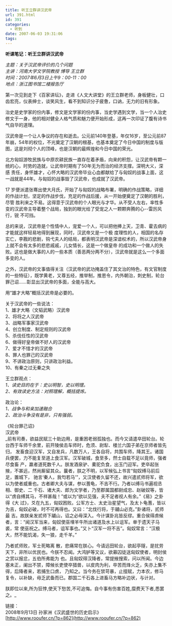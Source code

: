 ```yaml
---
title: 听王立群讲汉武帝
url: 391.html
id: 391
categories:
  - 听到
date: 2007-06-03 19:31:06
tags:
---
```


**听课笔记：听王立群讲汉武帝**

  
_主题：关于汉武帝评价的几个问题  
主讲：河南大学文学院教授 博导 王立群  
时间：2007年6月3日上午9：00-11：00  
地点：浙江图书馆二楼报告厅_  
  
第一次见到走下《百家讲坛》，走进《人文大讲堂》的王立群老师，身板健壮，口齿宏亮，仪表绅士，谈笑风生，看不到知识分子疲惫，口讷，无力的旧有形象。  
  
治史是史学家的份内事，修文是文学家的份内事，当史学遇到文学，当一个人治史修文于一身，他的相对健全人格气质和魅力便开始形成，这再一次印证了腹有诗书气自华的道理。  
  
汉武帝是一个让人争议的存在和逝去。公元前140年登基，年仅16岁，至公元前87年崩，54年的权位，不光奠定了汉朝的根基，也基本奠定了今日中国的制度与版图，这是刘彻个人的顶峰，也是汉朝的最辉煌和今日中国的荣光。  
  
北方匈奴游牧民族与中原农耕民族一直存在着矛盾，向来的积怨，让汉武帝有颗一统的心，时势的造就，让武帝时期有了50年无为而治的经济支撑。深明大义，深感 责任，身怀雄才，心怀大略的汉武帝毕业心血都献给了与匈奴的战事上面，这一战就是44年。与匈奴的战事毁了汉武帝，也成就了汉武帝。  
  
17 岁便派遣张骞出使大月氏，开始了与匈奴的战略布署，明确的作战策略，详细的作战计划，坚定的作战步伐，充足的作战后援，从一开始便奠定了汉朝的胜利，尽管 胜利来之不易。这得意于汉武帝的个人眼光与才华。从不受人左右，率性多变的汉武帝主导着整个战局，独到的眼光给了受宠之人一颗颗奔腾的心--雷厉风行，锐 不可挡。  
  
总的来说，汉武帝是个性情中人，宠爱一个人，可以把他捧上天，卫青、霍去病的才能就这样轻易地得到展现，同时，汉武帝又是一个极 度理性的人，相国的名存实亡，李戡的悲剧，钩弋夫人的结局，都表明汉武帝是深谙权术的，所以汉武帝身上就不会有太多的悲悲戚戚，儿女情长，这是一个做皇帝 的成功和一个做人的失败。这也是做大事的人的一些本质（善恶两分两不分），汉武帝就是这么一个多面多变的人。  
  
之外，汉武帝的文事值得关注（汉武帝的武功掩盖住了其文治的特色，有文官制度的一些特征），既学黄老，又尊五经，推举制，推恩令，内外朝治，刺史制，轮台罪己诏……彰显出汉武帝的多面，全能与高大。  
  
用“雄才大略”概括汉武帝是必要的。  
  
关于汉武帝的一些说法：  
1、雄才大略（文韬武略）汉武帝  
2、将将之人汉武帝  
3、战略军事家汉武帝  
4、创立制度、制定规则的汉武帝  
5、杀伐任性的汉武帝  
6、做得好皇帝做不好人的汉武帝  
7、爱才不惜才的汉武帝  
8、罪人也罪己的汉武帝  
9、不讲政治原则，只讲政治利益。  
10、有秦之过无秦之失  
  
王立群观点：  
_1、读史目的在于：史以明智，史以明理。  
2、有效读史方法：对照理解，概括提炼。_  
  
政治论：  
_1、战争与和亲加速融合  
2、政治斗争没有是非，只有强弱。_  
  
  
《轮台罪己诏》  
汉武帝  
_前有司奏，欲益民赋三十助边用，是重困老弱孤独也。而今又请遣卒田轮台。轮台西于车师千余里，前开陵侯击车师时，危须、尉犁、楼兰六国子弟在京师者皆先归， 发畜食迎汉军，又自发兵，凡数万人，王各自将，共围车师，降其王。诸国兵便罢，力不能复至道上食汉军。汉军破城，食至多，然士自载不足以竟师，强者尽食畜 产，羸者道死数千人。朕发酒泉驴、橐驼负食，出玉门迎军。吏卒起张掖，不甚远，然尚厮留其众。曩者，朕之不明，以军候弘上书言“匈奴缚马前后足，置城下， 驰言‘秦人，我匄若马’”，又汉使者久留不还，故兴遣贰师将军，欲以为使者威重也。古者卿大夫与谋，参以蓍龟，不吉不行。乃者以缚马书遍视丞相、御史、二 千石、诸大夫、郎为文学者，乃至郡属国都尉成忠、赵破奴等，皆以“虏自缚其马，不祥甚哉！”或以为“欲以见强，夫不足者视人有余。”《易》之卦得《大 过》，爻在九五，匈奴困败。公军方士、太史治星望气，及太卜龟蓍，皆以为吉，匈奴必破，时不可再得也。又曰：“北伐行将，于鬴山必克。”卦诸将，贰师最 吉。故朕亲发贰师下鬴山，诏之必毋深入。今计谋卦兆皆反缪。重合侯得虏候者，言：“闻汉军当来，匈奴使巫埋羊牛所出诸道及水上以诅军。单于遗天子马裘，常 使巫祝之。缚马者，诅军事也。”又卜“汉军一将不吉”。匈奴常言：“汉极大，然不能饥渴，失一狼，走千羊。”  
  
乃者贰师败，军士死略离 散，悲痛常在朕心。今请远田轮台，欲起亭隧，是扰劳天下，非所以优民也。今朕不忍闻。大鸿胪等又议，欲募囚徒送匈奴使者，明封侯之赏以报忿，五伯所弗能为 也。且匈奴得汉降者，常提掖搜索，问以所闻。今边塞未正，阑出不禁，障候长吏使卒猎兽，以皮肉为利，卒苦而烽火乏，失亦上集不得，后降者来，若捕生口虏， 乃知之。当今务在禁苛暴，止擅赋，力本农，修马复令，以补缺，毋乏武备而已。郡国二千石各上进畜马方略补边状，与计对。  
  
朕即位以来,所为狂悖,使天下愁苦,不可追悔。自今事有伤害百姓,糜费天下者,悉罢之。_  
  
  
链接：  
2008年9月13日 孙家洲《汉武盛世的历史启示》  
[http://www.rooufer.cn/?p=862](http://www.rooufer.cn/?p=862)